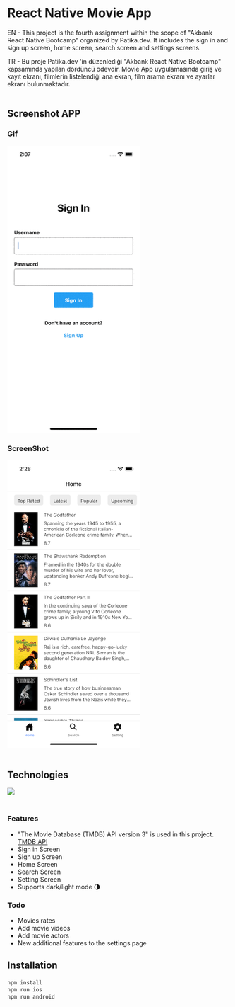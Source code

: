# React Native Movie App

EN - This project is the fourth assignment within the scope of "Akbank React Native Bootcamp" organized by Patika.dev. It includes the sign in and sign up screen, home screen, search screen and settings screens.

TR - Bu proje Patika.dev 'in düzenlediği "Akbank React Native Bootcamp" kapsamında yapılan dördüncü ödevdir. Movie App uygulamasında giriş ve kayıt ekranı, filmlerin listelendiği ana ekran, film arama ekranı ve ayarlar ekranı bulunmaktadır.
<br/><br/>

## Screenshot APP

### Gif

<img src="src/assets/appScreen.gif" width="300"/>

### ScreenShot

<img src="src/assets/homeScreen.png" width="300" style="margin-right:30px;"/>
<br/>
<br/>

## Technologies

<img src="https://img.shields.io/badge/React_Native-20232A?style=for-the-badge&logo=react&logoColor=61DAFB">

<br/>
<br/>

### Features

- "The Movie Database (TMDB) API version 3" is used in this project. <a href="https://developers.themoviedb.org/3/getting-started/introduction">TMDB API</a>
- Sign in Screen
- Sign up Screen
- Home Screen
- Search Screen
- Setting Screen
- Supports dark/light mode 🌗

### Todo

- Movies rates
- Add movie videos
- Add movie actors
- New additional features to the settings page

## Installation

```
npm install
npm run ios
npm run android
```
